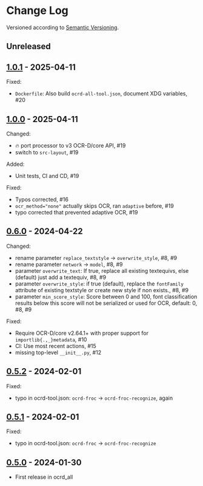 Change Log
==========

Versioned according to [Semantic Versioning](http://semver.org/).

## Unreleased

## [1.0.1] - 2025-04-11

Fixed:

  * `Dockerfile`: Also build `ocrd-all-tool.json`, document XDG variables, #20

## [1.0.0] - 2025-04-11

Changed:

  * :fire: port processor to v3 OCR-D/core API, #19
  * switch to `src-layout`, #19

Added:

  * Unit tests, CI and CD, #19

Fixed:

  * Typos corrected, #16
  * `ocr_method="none"` actually skips OCR, ran `adaptive` before, #19
  * typo corrected that prevented adaptive OCR, #19

## [0.6.0] - 2024-04-22

Changed:

* rename parameter `replace_textstyle` -> `overwrite_style`, #8, #9
* rename parameter `network` -> `model`, #8, #9
* parameter `overwrite_text`: If true, replace all existing textequivs, else (default) just add a textequiv, #8, #9
* parameter `overwrite_style`: if true (default), replace the `fontFamily` attribute of existing textstyle or create new style if non exists., #8, #9
* parameter `min_score_style`: Score between 0 and 100, font classification results below this score will not be serialized or used for OCR, default: 0, #8, #9

Fixed:

  * Require OCR-D/core v2.64.1+ with proper support for `importlib{.,_}metadata`, #10
  * CI: Use most recent actions, #15
  * missing top-level `__init__.py`, #12

## [0.5.2] - 2024-02-01

Fixed:

  - typo in ocrd-tool.json: `ocrd-froc` -> `ocrd-froc-recognize`, again

## [0.5.1] - 2024-02-01

Fixed:

  - typo in ocrd-tool.json: `ocrd-froc` -> `ocrd-froc-recognize`

## [0.5.0] - 2024-01-30

- First release in ocrd_all

<!-- link-labels -->
[1.0.1]: ../../compare/v1.0.1...v1.0.0
[1.0.0]: ../../compare/v1.0.0...v0.6.1
[0.6.1]: ../../compare/v0.6.1...v0.6.0
[0.6.0]: ../../compare/v0.6.0...v0.5.2
[0.5.2]: ../../compare/v0.5.2...v0.5.1
[0.5.1]: ../../compare/v0.5.1...v0.5.0
[0.5.0]: ../../compare/v0.5.0...HEAD
